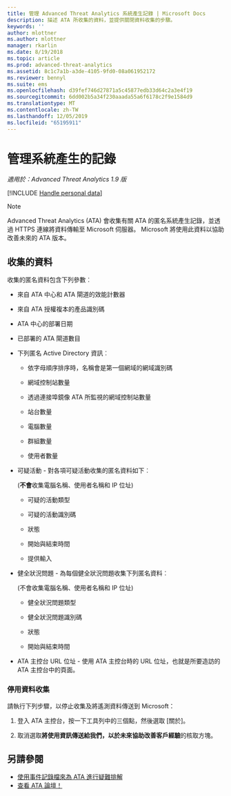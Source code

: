 ```yaml
---
title: 管理 Advanced Threat Analytics 系統產生記錄 | Microsoft Docs
description: 描述 ATA 所收集的資料，並提供關閉資料收集的步驟。
keywords: ''
author: mlottner
ms.author: mlottner
manager: rkarlin
ms.date: 8/19/2018
ms.topic: article
ms.prod: advanced-threat-analytics
ms.assetid: 8c1c7a1b-a3de-4105-9fd0-08a061952172
ms.reviewer: bennyl
ms.suite: ems
ms.openlocfilehash: d39fef746d27871a5c45877edb33d64c2a3e4f19
ms.sourcegitcommit: 6dd002b5a34f230aaada55a6f6178c2f9e1584d9
ms.translationtype: MT
ms.contentlocale: zh-TW
ms.lasthandoff: 12/05/2019
ms.locfileid: "65195911"
---
```

# <a name="manage-system-generated-logs"></a>管理系統產生的記錄

*適用於：Advanced Threat Analytics 1.9 版*

[!INCLUDE [Handle personal data](../includes/gdpr-intro-sentence.md)]

 > [!NOTE]
 > Advanced Threat Analytics (ATA) 會收集有關 ATA 的匿名系統產生記錄，並透過 HTTPS 連線將資料傳輸至 Microsoft 伺服器。 Microsoft 將使用此資料以協助改善未來的 ATA 版本。

## <a name="data-collected"></a>收集的資料

收集的匿名資料包含下列參數︰

-   來自 ATA 中心和 ATA 閘道的效能計數器

-   來自 ATA 授權複本的產品識別碼

-   ATA 中心的部署日期

-   已部署的 ATA 閘道數目

-   下列匿名 Active Directory 資訊︰

    -   依字母順序排序時，名稱會是第一個網域的網域識別碼

    -   網域控制站數量

    -   透過連接埠鏡像 ATA 所監視的網域控制站數量

    -   站台數量

    -   電腦數量

    -   群組數量

    -   使用者數量

-   可疑活動  - 對各項可疑活動收集的匿名資料如下︰

    (**不會**收集電腦名稱、使用者名稱和 IP 位址)

    -   可疑的活動類型

    -   可疑的活動識別碼

    -   狀態

    -   開始與結束時間

    -   提供輸入

- 健全狀況問題 - 為每個健全狀況問題收集下列匿名資料︰

    (不會收集電腦名稱、使用者名稱和 IP 位址)

    -   健全狀況問題類型

    -   健全狀況問題識別碼

    -   狀態

    -   開始與結束時間

- ATA 主控台 URL 位址 - 使用 ATA 主控台時的 URL 位址，也就是所要造訪的 ATA 主控台中的頁面。


### <a name="disable-data-collection"></a>停用資料收集
請執行下列步驟，以停止收集及將遙測資料傳送到 Microsoft：

1.  登入 ATA 主控台，按一下工具列中的三個點，然後選取 [關於]。

2.  取消選取**將使用資訊傳送給我們，以於未來協助改善客戶經驗**的核取方塊。

## <a name="see-also"></a>另請參閱
- [使用事件記錄檔來為 ATA 進行疑難排解](troubleshooting-ata-using-logs.md)
- [查看 ATA 論壇！](https://social.technet.microsoft.com/Forums/security/home?forum=mata)
